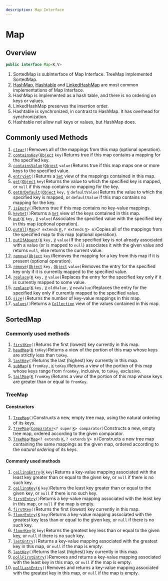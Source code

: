 ```yaml
---
description: Map Interface
---
```


# Map

## Overview

```java
public interface Map<K,V>
```

1. SortedMap is subInterface of Map Interface. TreeMap implemented SortedMap.
2. &#x20;[HashMap](https://docs.oracle.com/javase/8/docs/api/java/util/HashMap.html), [Hashtable](https://docs.oracle.com/javase/8/docs/api/java/util/Hashtable.html) and  [LinkedHashMap](https://docs.oracle.com/javase/8/docs/api/java/util/LinkedHashMap.html) are most common implementations of Map Interface.
3. &#x20;HashMap is implemented as a hash table, and there is no ordering on keys or values.
4. LinkedHashMap preserves the insertion order.
5. Hashtable is synchronized, in contrast to HashMap. It has overhead for synchronization.
6. Hashtable not allow null keys or values, but HashMap does.

## Commonly used Methods

1. &#x20;[`clear`](https://docs.oracle.com/javase/8/docs/api/java/util/Map.html#clear--)`()`Removes all of the mappings from this map (optional operation).
2. &#x20;[`containsKey`](https://docs.oracle.com/javase/8/docs/api/java/util/Map.html#containsKey-java.lang.Object-)`(`[`Object`](https://docs.oracle.com/javase/8/docs/api/java/lang/Object.html) `key)`Returns true if this map contains a mapping for the specified key.
3. &#x20;[`containsValue`](https://docs.oracle.com/javase/8/docs/api/java/util/Map.html#containsValue-java.lang.Object-)`(`[`Object`](https://docs.oracle.com/javase/8/docs/api/java/lang/Object.html) `value)`Returns true if this map maps one or more keys to the specified value.
4. &#x20;[`entrySet`](https://docs.oracle.com/javase/8/docs/api/java/util/Map.html#entrySet--)`()`Returns a [`Set`](https://docs.oracle.com/javase/8/docs/api/java/util/Set.html) view of the mappings contained in this map.
5. &#x20;[`get`](https://docs.oracle.com/javase/8/docs/api/java/util/Map.html#get-java.lang.Object-)`(`[`Object`](https://docs.oracle.com/javase/8/docs/api/java/lang/Object.html) `key)`Returns the value to which the specified key is mapped, or `null` if this map contains no mapping for the key.
6. &#x20;[`getOrDefault`](https://docs.oracle.com/javase/8/docs/api/java/util/Map.html#getOrDefault-java.lang.Object-V-)`(`[`Object`](https://docs.oracle.com/javase/8/docs/api/java/lang/Object.html) `key,` [`V`](https://docs.oracle.com/javase/8/docs/api/java/util/Map.html) `defaultValue)`Returns the value to which the specified key is mapped, or `defaultValue` if this map contains no mapping for the key.
7. &#x20;[`isEmpty`](https://docs.oracle.com/javase/8/docs/api/java/util/Map.html#isEmpty--)`()`Returns true if this map contains no key-value mappings.
8. &#x20;[`keySet`](https://docs.oracle.com/javase/8/docs/api/java/util/Map.html#keySet--)`()`Returns a [`Set`](https://docs.oracle.com/javase/8/docs/api/java/util/Set.html) view of the keys contained in this map.
9. &#x20;[`put`](https://docs.oracle.com/javase/8/docs/api/java/util/Map.html#put-K-V-)`(`[`K`](https://docs.oracle.com/javase/8/docs/api/java/util/Map.html) `key,` [`V`](https://docs.oracle.com/javase/8/docs/api/java/util/Map.html) `value)`Associates the specified value with the specified key in this map (optional operation).
10. &#x20;[`putAll`](https://docs.oracle.com/javase/8/docs/api/java/util/Map.html#putAll-java.util.Map-)`(`[`Map`](https://docs.oracle.com/javase/8/docs/api/java/util/Map.html)`<? extends` [`K`](https://docs.oracle.com/javase/8/docs/api/java/util/Map.html)`,? extends` [`V`](https://docs.oracle.com/javase/8/docs/api/java/util/Map.html)`> m)`Copies all of the mappings from the specified map to this map (optional operation).
11. &#x20;[`putIfAbsent`](https://docs.oracle.com/javase/8/docs/api/java/util/Map.html#putIfAbsent-K-V-)`(`[`K`](https://docs.oracle.com/javase/8/docs/api/java/util/Map.html) `key,` [`V`](https://docs.oracle.com/javase/8/docs/api/java/util/Map.html) `value)`If the specified key is not already associated with a value (or is mapped to `null`) associates it with the given value and returns `null`, else returns the current value.
12. &#x20;[`remove`](https://docs.oracle.com/javase/8/docs/api/java/util/Map.html#remove-java.lang.Object-)`(`[`Object`](https://docs.oracle.com/javase/8/docs/api/java/lang/Object.html) `key)`Removes the mapping for a key from this map if it is present (optional operation).
13. &#x20;[`remove`](https://docs.oracle.com/javase/8/docs/api/java/util/Map.html#remove-java.lang.Object-java.lang.Object-)`(`[`Object`](https://docs.oracle.com/javase/8/docs/api/java/lang/Object.html) `key,` [`Object`](https://docs.oracle.com/javase/8/docs/api/java/lang/Object.html) `value)`Removes the entry for the specified key only if it is currently mapped to the specified value.
14. &#x20;[`replace`](https://docs.oracle.com/javase/8/docs/api/java/util/Map.html#replace-K-V-)`(`[`K`](https://docs.oracle.com/javase/8/docs/api/java/util/Map.html) `key,` [`V`](https://docs.oracle.com/javase/8/docs/api/java/util/Map.html) `value)`Replaces the entry for the specified key only if it is currently mapped to some value.
15. &#x20;[`replace`](https://docs.oracle.com/javase/8/docs/api/java/util/Map.html#replace-K-V-V-)`(`[`K`](https://docs.oracle.com/javase/8/docs/api/java/util/Map.html) `key,` [`V`](https://docs.oracle.com/javase/8/docs/api/java/util/Map.html) `oldValue,` [`V`](https://docs.oracle.com/javase/8/docs/api/java/util/Map.html) `newValue)`Replaces the entry for the specified key only if currently mapped to the specified value.
16. &#x20;[`size`](https://docs.oracle.com/javase/8/docs/api/java/util/Map.html#size--)`()`Returns the number of key-value mappings in this map.
17. &#x20;[`values`](https://docs.oracle.com/javase/8/docs/api/java/util/Map.html#values--)`()`Returns a [`Collection`](https://docs.oracle.com/javase/8/docs/api/java/util/Collection.html) view of the values contained in this map.

## SortedMap

### Commonly used methods

1. &#x20;[`firstKey`](https://docs.oracle.com/javase/8/docs/api/java/util/SortedMap.html#firstKey--)`()`Returns the first (lowest) key currently in this map.
2. &#x20;[`headMap`](https://docs.oracle.com/javase/8/docs/api/java/util/SortedMap.html#headMap-K-)`(`[`K`](https://docs.oracle.com/javase/8/docs/api/java/util/SortedMap.html) `toKey)`Returns a view of the portion of this map whose keys are strictly less than `toKey`.
3. &#x20;[`lastKey`](https://docs.oracle.com/javase/8/docs/api/java/util/SortedMap.html#lastKey--)`()`Returns the last (highest) key currently in this map.
4. &#x20;[`subMap`](https://docs.oracle.com/javase/8/docs/api/java/util/SortedMap.html#subMap-K-K-)`(`[`K`](https://docs.oracle.com/javase/8/docs/api/java/util/SortedMap.html) `fromKey,` [`K`](https://docs.oracle.com/javase/8/docs/api/java/util/SortedMap.html) `toKey)`Returns a view of the portion of this map whose keys range from `fromKey`, inclusive, to `toKey`, exclusive.
5. &#x20;[`tailMap`](https://docs.oracle.com/javase/8/docs/api/java/util/SortedMap.html#tailMap-K-)`(`[`K`](https://docs.oracle.com/javase/8/docs/api/java/util/SortedMap.html) `fromKey)`Returns a view of the portion of this map whose keys are greater than or equal to `fromKey`.

### TreeMap

#### &#x20;Constructors

1. &#x20;[`TreeMap`](https://docs.oracle.com/javase/8/docs/api/java/util/TreeMap.html#TreeMap--)`()`Constructs a new, empty tree map, using the natural ordering of its keys.
2. &#x20;[`TreeMap`](https://docs.oracle.com/javase/8/docs/api/java/util/TreeMap.html#TreeMap-java.util.Comparator-)`(`[`Comparator`](https://docs.oracle.com/javase/8/docs/api/java/util/Comparator.html)`<? super` [`K`](https://docs.oracle.com/javase/8/docs/api/java/util/TreeMap.html)`> comparator)`Constructs a new, empty tree map, ordered according to the given comparator.
3. &#x20;[`TreeMap`](https://docs.oracle.com/javase/8/docs/api/java/util/TreeMap.html#TreeMap-java.util.Map-)`(`[`Map`](https://docs.oracle.com/javase/8/docs/api/java/util/Map.html)`<? extends` [`K`](https://docs.oracle.com/javase/8/docs/api/java/util/TreeMap.html)`,? extends` [`V`](https://docs.oracle.com/javase/8/docs/api/java/util/TreeMap.html)`> m)`Constructs a new tree map containing the same mappings as the given map, ordered according to the _natural ordering_ of its keys.

#### Commonly used methods

1. &#x20;[`ceilingEntry`](https://docs.oracle.com/javase/8/docs/api/java/util/TreeMap.html#ceilingEntry-K-)`(`[`K`](https://docs.oracle.com/javase/8/docs/api/java/util/TreeMap.html) `key)`Returns a key-value mapping associated with the least key greater than or equal to the given key, or `null` if there is no such key.
2. &#x20;[`ceilingKey`](https://docs.oracle.com/javase/8/docs/api/java/util/TreeMap.html#ceilingKey-K-)`(`[`K`](https://docs.oracle.com/javase/8/docs/api/java/util/TreeMap.html) `key)`Returns the least key greater than or equal to the given key, or `null` if there is no such key.
3. &#x20;[`firstEntry`](https://docs.oracle.com/javase/8/docs/api/java/util/TreeMap.html#firstEntry--)`()`Returns a key-value mapping associated with the least key in this map, or `null` if the map is empty.
4. &#x20;[`firstKey`](https://docs.oracle.com/javase/8/docs/api/java/util/TreeMap.html#firstKey--)`()`Returns the first (lowest) key currently in this map.
5. &#x20;[`floorEntry`](https://docs.oracle.com/javase/8/docs/api/java/util/TreeMap.html#floorEntry-K-)`(`[`K`](https://docs.oracle.com/javase/8/docs/api/java/util/TreeMap.html) `key)`Returns a key-value mapping associated with the greatest key less than or equal to the given key, or `null` if there is no such key.
6. &#x20;[`floorKey`](https://docs.oracle.com/javase/8/docs/api/java/util/TreeMap.html#floorKey-K-)`(`[`K`](https://docs.oracle.com/javase/8/docs/api/java/util/TreeMap.html) `key)`Returns the greatest key less than or equal to the given key, or `null` if there is no such key.
7. &#x20;[`lastEntry`](https://docs.oracle.com/javase/8/docs/api/java/util/TreeMap.html#lastEntry--)`()`Returns a key-value mapping associated with the greatest key in this map, or `null` if the map is empty.
8. &#x20;[`lastKey`](https://docs.oracle.com/javase/8/docs/api/java/util/TreeMap.html#lastKey--)`()`Returns the last (highest) key currently in this map.
9. &#x20;[`pollFirstEntry`](https://docs.oracle.com/javase/8/docs/api/java/util/TreeMap.html#pollFirstEntry--)`()`Removes and returns a key-value mapping associated with the least key in this map, or `null` if the map is empty.
10. &#x20;[`pollLastEntry`](https://docs.oracle.com/javase/8/docs/api/java/util/TreeMap.html#pollLastEntry--)`()`Removes and returns a key-value mapping associated with the greatest key in this map, or `null` if the map is empty.
